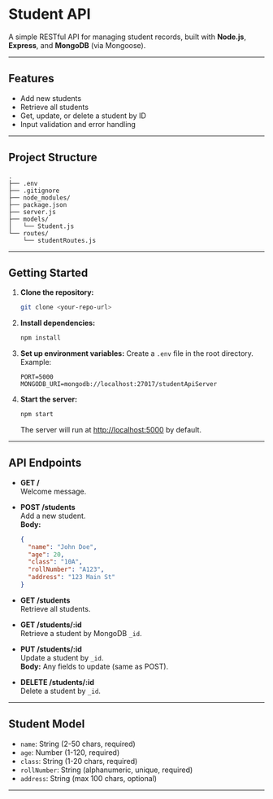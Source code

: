 # Student API

A simple RESTful API for managing student records, built with **Node.js**, **Express**, and **MongoDB** (via Mongoose).

---

## Features

- Add new students
- Retrieve all students
- Get, update, or delete a student by ID
- Input validation and error handling

---

## Project Structure

```
.
├── .env
├── .gitignore
├── node_modules/
├── package.json
├── server.js
├── models/
│   └── Student.js
└── routes/
    └── studentRoutes.js
```

---

## Getting Started

1. **Clone the repository:**
   ```sh
   git clone <your-repo-url>
   ```

2. **Install dependencies:**
   ```sh
   npm install
   ```

3. **Set up environment variables:**
   Create a `.env` file in the root directory. Example:
   ```
   PORT=5000
   MONGODB_URI=mongodb://localhost:27017/studentApiServer
   ```

4. **Start the server:**
   ```sh
   npm start
   ```
   The server will run at [http://localhost:5000](http://localhost:5000) by default.

---

## API Endpoints

- **GET /**  
  Welcome message.

- **POST /students**  
  Add a new student.  
  **Body:**
  ```json
  {
    "name": "John Doe",
    "age": 20,
    "class": "10A",
    "rollNumber": "A123",
    "address": "123 Main St"
  }
  ```

- **GET /students**  
  Retrieve all students.

- **GET /students/:id**  
  Retrieve a student by MongoDB `_id`.

- **PUT /students/:id**  
  Update a student by `_id`.  
  **Body:** Any fields to update (same as POST).

- **DELETE /students/:id**  
  Delete a student by `_id`.

---

## Student Model

- `name`: String (2-50 chars, required)
- `age`: Number (1-120, required)
- `class`: String (1-20 chars, required)
- `rollNumber`: String (alphanumeric, unique, required)
- `address`: String (max 100 chars, optional)

---

